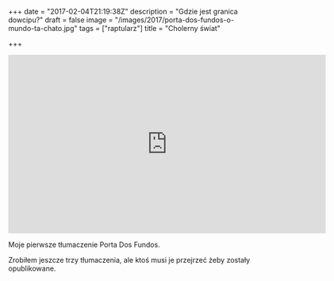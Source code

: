 +++
date = "2017-02-04T21:19:38Z"
description = "Gdzie jest granica dowcipu?"
draft = false
image = "/images/2017/porta-dos-fundos-o-mundo-ta-chato.jpg"
tags = ["raptularz"]
title = "Cholerny świat"

+++
<iframe width="640" height="360" src="https://www.youtube.com/embed/KP4wBBZRCio" frameborder="0" allowfullscreen></iframe>

Moje pierwsze tłumaczenie Porta Dos Fundos.
<!--more-->
Zrobiłem jeszcze trzy tłumaczenia, ale ktoś musi je przejrzeć żeby zostały
opublikowane.
